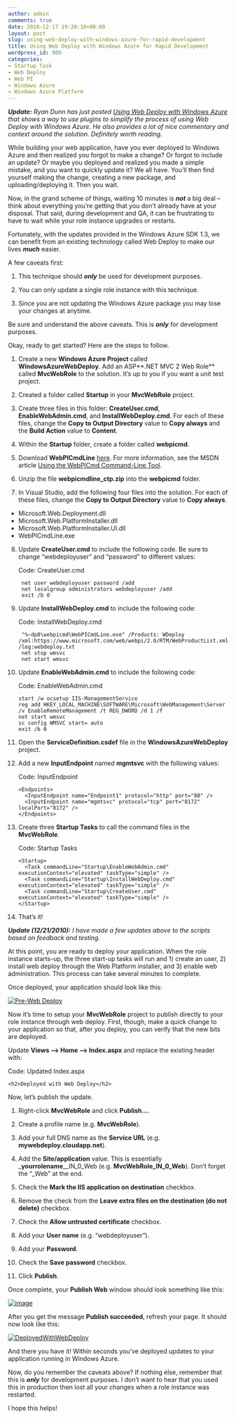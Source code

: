 ```yaml
---
author: admin
comments: true
date: 2010-12-17 19:20:10+00:00
layout: post
slug: using-web-deploy-with-windows-azure-for-rapid-development
title: Using Web Deploy with Windows Azure for Rapid Development
wordpress_id: 909
categories:
- Startup Task
- Web Deploy
- Web PI
- Windows Azure
- Windows Azure Platform
---
```


_**Update:** Ryan Dunn has just posted [Using Web Deploy with Windows Azure](http://dunnry.com/blog/2010/12/20/UsingWebDeployWithWindowsAzure.aspx) that shows a way to use plugins to simplify the process of using Web Deploy with Windows Azure. He also provides a lot of nice commentary and context around the solution. Definitely worth reading._

While building your web application, have you ever deployed to Windows Azure and then realized you forgot to make a change? Or forgot to include an update? Or maybe you deployed and realized you made a simple mistake, and you want to quickly update it? We all have. You’ll then find yourself making the change, creating a new package, and uploading/deploying it. Then you wait.

Now, in the grand scheme of things, waiting 10 minutes is _**not**_ a big deal – think about everything you’re getting that you don’t already have at your disposal. That said, during development and QA, it can be frustrating to have to wait while your role instance upgrades or restarts.

Fortunately, with the updates provided in the Windows Azure SDK 1.3, we can benefit from an existing technology called Web Deploy to make our lives _**much**_ easier.

A few caveats first:
  
1. This technique should **_only_** be used for development purposes. 

2. You can only update a single role instance with this technique. 

3. Since you are not updating the Windows Azure package you may lose your changes at anytime. 
 
Be sure and understand the above caveats. This is _**only**_ for development purposes.

Okay, ready to get started? Here are the steps to follow.

1. Create a new **Windows Azure Project** called **WindowsAzureWebDeploy**. Add an ASP**.NET MVC 2 Web Role** called **MvcWebRole** to the solution. It’s up to you if you want a unit test project. 

2. Created a folder called **Startup** in your **MvcWebRole** project. 

3. Create three files in this folder: **CreateUser.cmd**, **EnableWebAdmin.cmd**, and **InstallWebDeploy.cmd**. For each of these files, change the **Copy to Output Directory** value to **Copy always** and the **Build Action** value to **Content**.

4. Within the **Startup** folder, create a folder called **webpicmd**. 

5. Download **WebPICmdLine** [here](http://go.microsoft.com/?linkid=9752821). For more information, see the MSDN article [Using the WebPICmd Command-Line Tool](http://msdn.microsoft.com/en-us/library/gg433092.aspx). 

6. Unzip the file **webpicmdline_ctp.zip** into the **webpicmd** folder. 

7. In Visual Studio, add the following four files into the solution. For each of these files, change the **Copy to Output Directory** value to **Copy always**.              
  * Microsoft.Web.Deployment.dll 
  * Microsoft.Web.PlatformInstaller.dll 
  * Microsoft.Web.PlatformInstaller.UI.dll 
  * WebPICmdLine.exe 

8. Update **CreateUser.cmd** to include the following code. Be sure to change “webdeployuser” and “password” to different values:         

	Code: CreateUser.cmd
		
		net user webdeployuser password /add
		net localgroup administrators webdeployuser /add
		exit /b 0

9. Update **InstallWebDeploy.cmd** to include the following code:         

	Code: InstallWebDeploy.cmd

		"%~dp0\webpicmd\WebPICmdLine.exe" /Products: WDeploy /xml:https://www.microsoft.com/web/webpi/2.0/RTM/WebProductList.xml /log:webdeploy.txt
		net stop wmsvc
		net start wmsvc
   
10. Update **EnableWebAdmin.cmd** to include the following code:         
     
	Code: EnableWebAdmin.cmd
		
		start /w ocsetup IIS-ManagementService
		reg add HKEY_LOCAL_MACHINE\SOFTWARE\Microsoft\WebManagement\Server /v EnableRemoteManagement /t REG_DWORD /d 1 /f
		net start wmsvc
		sc config WMSVC start= auto
		exit /b 0
   
11. Open the **ServiceDefinition.csdef** file in the **WindowsAzureWebDeploy** project. 

12. Add a new **InputEndpoint** named **mgmtsvc** with the following values:       

	Code: InputEndpoint

		<Endpoints>
		  <InputEndpoint name="Endpoint1" protocol="http" port="80" />
		  <InputEndpoint name="mgmtsvc" protocol="tcp" port="8172" localPort="8172" />
		</Endpoints>

13. Create three **Startup Tasks** to call the command files in the **MvcWebRole**.       

	Code: Startup Tasks

		<Startup>
		  <Task commandLine="Startup\EnableWebAdmin.cmd" executionContext="elevated" taskType="simple" />
		  <Task commandLine="Startup\InstallWebDeploy.cmd" executionContext="elevated" taskType="simple" />
		  <Task commandLine="Startup\CreateUser.cmd" executionContext="elevated" taskType="simple" />
		</Startup>

14. That’s it! 
 
_**Update (12/21/2010):** I have made a few updates above to the scripts based on feedback and testing._

At this point, you are ready to deploy your application. When the role instance starts-up, the three start-up tasks will run and 1) create an user, 2) install web deploy through the Web Platform installer, and 3) enable web administration. This process can take several minutes to complete.

Once deployed, your application should look like this:

[![Pre-Web Deploy](http://images.wadewegner.com/wordpress/2010/12/image_thumb.png)](http://images.wadewegner.com/wordpress/2010/12/image10.png)

Now it’s time to setup your **MvcWebRole** project to publish directly to your role instance through web deploy. First, though, make a quick change to your application so that, after you deploy, you can verify that the new bits are deployed.

Update **Views –> Home –> Index.aspx** and replace the existing header with:

Code: Updated Index.aspx

	<h2>Deployed with Web Deploy</h2>

Now, let’s publish the update.

1. Right-click **MvcWebRole** and click **Publish…**. 

2. Create a profile name (e.g. **MvcWebRole**). 

3. Add your full DNS name as the **Service URL** (e.g. **mywebdeploy.cloudapp.net**). 

4. Add the **Site/application** value. This is essentially _**yourrolename**__IN_0_Web (e.g. **MvcWebRole_IN_0_Web**). Don’t forget the “_Web” at the end. 

5. Check the **Mark the IIS application on destination** checkbox. 

6. Remove the check from the **Leave extra files on the destination (do not delete)** checkbox. 

7. Check the **Allow untrusted certificate** checkbox. 

8. Add your **User name** (e.g. “webdeployuser”). 

9. Add your **Password**. 

10. Check the **Save password** checkbox. 

11. Click **Publish**. 

Once complete, your **Publish Web** window should look something like this:

[![image](http://images.wadewegner.com/wordpress/2010/12/image_thumb1.png)](http://images.wadewegner.com/wordpress/2010/12/image11.png)

After you get the message **Publish succeeded**, refresh your page. It should now look like this:

[![DeployedWithWebDeploy](http://images.wadewegner.com/wordpress/2010/12/DeployedWithWebDeploy_thumb.png)](http://images.wadewegner.com/wordpress/2010/12/DeployedWithWebDeploy.png)

And there you have it! Within seconds you’ve deployed updates to your application running in Windows Azure.

Now, do you remember the caveats above? If nothing else, remember that this is _**only**_ for development purposes. I don’t want to hear that you used this in production then lost all your changes when a role instance was restarted.

I hope this helps!